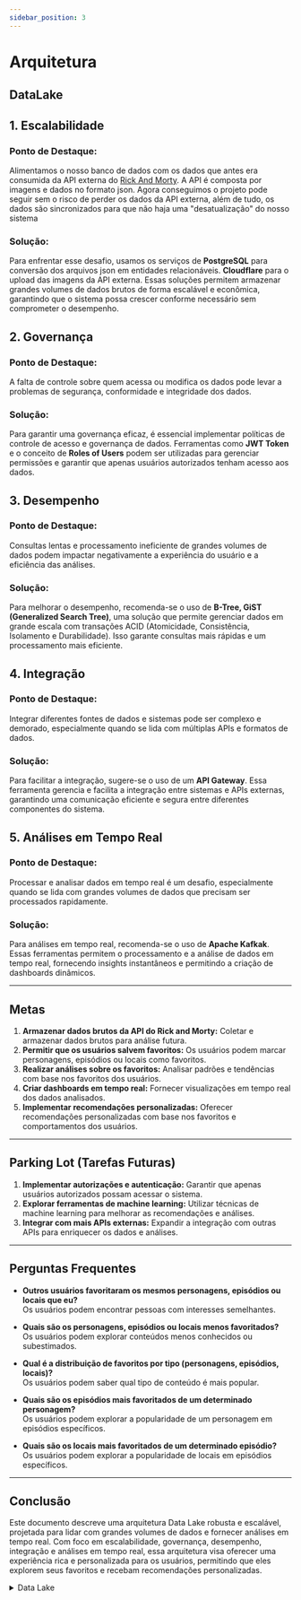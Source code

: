 ```yaml
---
sidebar_position: 3
---
```

# Arquitetura

## DataLake ##

## 1. Escalabilidade

### Ponto de Destaque:
Alimentamos o nosso banco de dados com os dados que antes era consumida da API externa do [Rick And Morty](https://rickandmortyapi.com/). A API é composta por imagens e dados no formato json. Agora conseguimos o projeto pode seguir sem o risco de perder os dados da API externa, além de tudo, os dados são sincronizados para que não haja uma "desatualização" do nosso sistema

### Solução:
Para enfrentar esse desafio, usamos os serviços de **PostgreSQL** para conversão dos arquivos json em entidades relacionáveis. **Cloudflare** para o upload das imagens da API externa. Essas soluções permitem armazenar grandes volumes de dados brutos de forma escalável e econômica, garantindo que o sistema possa crescer conforme necessário sem comprometer o desempenho.

## 2. Governança

### Ponto de Destaque:
A falta de controle sobre quem acessa ou modifica os dados pode levar a problemas de segurança, conformidade e integridade dos dados.

### Solução:
Para garantir uma governança eficaz, é essencial implementar políticas de controle de acesso e governança de dados. Ferramentas como **JWT Token** e o conceito de **Roles of Users** podem ser utilizadas para gerenciar permissões e garantir que apenas usuários autorizados tenham acesso aos dados.

## 3. Desempenho

### Ponto de Destaque:
Consultas lentas e processamento ineficiente de grandes volumes de dados podem impactar negativamente a experiência do usuário e a eficiência das análises.

### Solução:
Para melhorar o desempenho, recomenda-se o uso de **B-Tree, GiST (Generalized Search Tree)**, uma solução que permite gerenciar dados em grande escala com transações ACID (Atomicidade, Consistência, Isolamento e Durabilidade). Isso garante consultas mais rápidas e um processamento mais eficiente.

## 4. Integração

### Ponto de Destaque:
Integrar diferentes fontes de dados e sistemas pode ser complexo e demorado, especialmente quando se lida com múltiplas APIs e formatos de dados.

### Solução:
Para facilitar a integração, sugere-se o uso de um **API Gateway**. Essa ferramenta gerencia e facilita a integração entre sistemas e APIs externas, garantindo uma comunicação eficiente e segura entre diferentes componentes do sistema.

## 5. Análises em Tempo Real

### Ponto de Destaque:
Processar e analisar dados em tempo real é um desafio, especialmente quando se lida com grandes volumes de dados que precisam ser processados rapidamente.

### Solução:
Para análises em tempo real, recomenda-se o uso de **Apache Kafkak**. Essas ferramentas permitem o processamento e a análise de dados em tempo real, fornecendo insights instantâneos e permitindo a criação de dashboards dinâmicos.

---

## Metas

1. **Armazenar dados brutos da API do Rick and Morty:** Coletar e armazenar dados brutos para análise futura.
2. **Permitir que os usuários salvem favoritos:** Os usuários podem marcar personagens, episódios ou locais como favoritos.
3. **Realizar análises sobre os favoritos:** Analisar padrões e tendências com base nos favoritos dos usuários.
4. **Criar dashboards em tempo real:** Fornecer visualizações em tempo real dos dados analisados.
5. **Implementar recomendações personalizadas:** Oferecer recomendações personalizadas com base nos favoritos e comportamentos dos usuários.

---

## Parking Lot (Tarefas Futuras)

1. **Implementar autorizações e autenticação:** Garantir que apenas usuários autorizados possam acessar o sistema.
2. **Explorar ferramentas de machine learning:** Utilizar técnicas de machine learning para melhorar as recomendações e análises.
3. **Integrar com mais APIs externas:** Expandir a integração com outras APIs para enriquecer os dados e análises.

---

## Perguntas Frequentes

- **Outros usuários favoritaram os mesmos personagens, episódios ou locais que eu?**  
  Os usuários podem encontrar pessoas com interesses semelhantes.

- **Quais são os personagens, episódios ou locais menos favoritados?**  
  Os usuários podem explorar conteúdos menos conhecidos ou subestimados.

- **Qual é a distribuição de favoritos por tipo (personagens, episódios, locais)?**  
  Os usuários podem saber qual tipo de conteúdo é mais popular.

- **Quais são os episódios mais favoritados de um determinado personagem?**  
  Os usuários podem explorar a popularidade de um personagem em episódios específicos.

- **Quais são os locais mais favoritados de um determinado episódio?**  
  Os usuários podem explorar a popularidade de locais em episódios específicos.

---

## Conclusão

Este documento descreve uma arquitetura Data Lake robusta e escalável, projetada para lidar com grandes volumes de dados e fornecer análises em tempo real. Com foco em escalabilidade, governança, desempenho, integração e análises em tempo real, essa arquitetura visa oferecer uma experiência rica e personalizada para os usuários, permitindo que eles explorem seus favoritos e recebam recomendações personalizadas.

<details>
<summary>Data Lake</summary>
![Data Lake](/img/dataLake.jpeg)
</details>